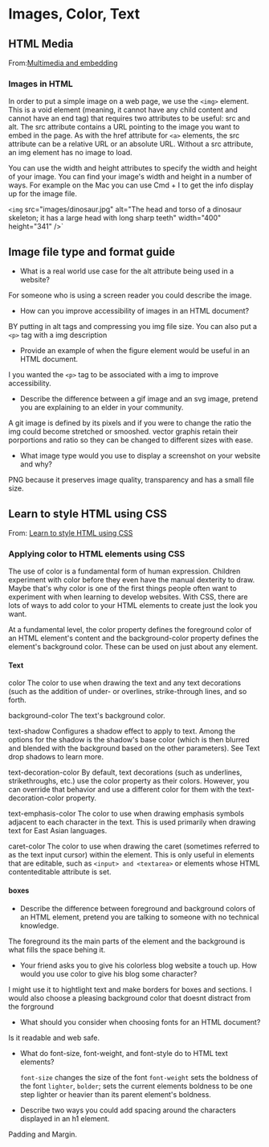 # Images, Color, Text

## HTML Media

From:[Multimedia and embedding](https://developer.mozilla.org/en-US/docs/Learn/HTML/Multimedia_and_embedding)

### Images in HTML

In order to put a simple image on a web page, we use the `<img>` element. This is a void element (meaning, it cannot have any child content and cannot have an end tag) that requires two attributes to be useful: src and alt. The src attribute contains a URL pointing to the image you want to embed in the page. As with the href attribute for `<a>` elements, the src attribute can be a relative URL or an absolute URL. Without a src attribute, an img element has no image to load.

You can use the width and height attributes to specify the width and height of your image. You can find your image's width and height in a number of ways. For example on the Mac you can use Cmd + I to get the info display up for the image file.

`<img`
  src="images/dinosaur.jpg"
  alt="The head and torso of a dinosaur skeleton;
          it has a large head with long sharp teeth"
  width="400"
  height="341" />`

## Image file type and format guide

- What is a real world use case for the alt attribute being used in a website?

For someone who is using a screen reader you could describe the image.

- How can you improve accessibility of images in an HTML document?

BY putting in alt tags and compressing you img file size. You can also put a `<p>` tag with a img description

- Provide an example of when the figure element would be useful in an HTML document.

I you wanted the `<p>` tag to be associated with a img to improve accessibility.

- Describe the difference between a gif image and an svg image, pretend you are explaining to an elder in your community.

A git image is defined by its pixels and if you were to change the ratio the img could become stretched or smooshed. vector graphis retain their porportions and ratio so they can be changed to different sizes with ease.

- What image type would you use to display a screenshot on your website and why?

PNG because it preserves image quality, transparency and has a small file size.

## Learn to style HTML using CSS

From: [Learn to style HTML using CSS](https://developer.mozilla.org/en-US/docs/Learn/CSS)

### Applying color to HTML elements using CSS

The use of color is a fundamental form of human expression. Children experiment with color before they even have the manual dexterity to draw. Maybe that's why color is one of the first things people often want to experiment with when learning to develop websites. With CSS, there are lots of ways to add color to your HTML elements to create just the look you want.

At a fundamental level, the color property defines the foreground color of an HTML element's content and the background-color property defines the element's background color. These can be used on just about any element.

#### Text

color
The color to use when drawing the text and any text decorations (such as the addition of under- or overlines, strike-through lines, and so forth.

background-color
The text's background color.

text-shadow
Configures a shadow effect to apply to text. Among the options for the shadow is the shadow's base color (which is then blurred and blended with the background based on the other parameters). See Text drop shadows to learn more.

text-decoration-color
By default, text decorations (such as underlines, strikethroughs, etc.) use the color property as their colors. However, you can override that behavior and use a different color for them with the text-decoration-color property.

text-emphasis-color
The color to use when drawing emphasis symbols adjacent to each character in the text. This is used primarily when drawing text for East Asian languages.

caret-color
The color to use when drawing the caret (sometimes referred to as the text input cursor) within the element. This is only useful in elements that are editable, such as `<input> and <textarea>` or elements whose HTML contenteditable attribute is set.

#### boxes

- Describe the difference between foreground and background colors of an HTML element, pretend you are talking to someone with no technical knowledge.

The foreground its the main parts of the element and the background is what fills the space behing it.

- Your friend asks you to give his colorless blog website a touch up. How would you use color to give his blog some character?

I might use it to hightlight text and make borders for boxes and sections. I would also choose a pleasing background color that doesnt distract from the forground

- What should you consider when choosing fonts for an HTML document?

Is it readable and web safe.

- What do font-size, font-weight, and font-style do to HTML text elements?

  `font-size` changes the size of the font
  `font-weight` sets the boldness of the font
  `lighter`, `bolder`; sets the current elements boldness to be one step lighter or heavier than its parent element's boldness.

- Describe two ways you could add spacing around the characters displayed in an h1 element.

Padding and Margin.

